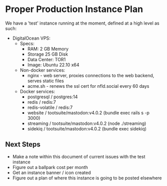 # Proper Production Instance Plan

We have a 'test' instance running at the moment, defined at a high level as such:

- DigitalOcean VPS:
  - Specs:
    - RAM: 2 GB Memory
    - Storage 25 GB Disk
    - Data Center: TOR1
    - Image: Ubuntu 22.10 x64
  - Non-docker services:
    - nginx - web server, proxies connections to the web backend, serves static files
    - acme.sh - renews the ssl cert for nfld.social every 60 days
  - Docker services:
    - postgresql / postgres:14
    - redis / redis:7
    - redis-volatile / redis:7
    - website / tootsuite/mastodon:v4.0.2 (bundle exec rails s -p 3000)
    - streaming / tootsuite/mastodon:v4.0.2 (node ./streaming)
    - sidekiq / tootsuite/mastodon:v4.0.2 (bundle exec sidekiq)

## Next Steps

- Make a note within this document of current issues with the test instance
- Figure out a ballpark cost per month
- Get an instance banner / icon created
- Figure out a plan of where this instance is going to be posted elsewhere

